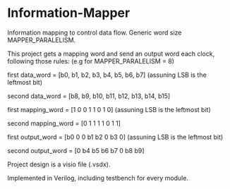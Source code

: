 # Information-Mapper
Information mapping to control data flow.
Generic word size MAPPER_PARALELISM.

This project gets a mapping word and send an output word each clock, following those rules: (e.g for MAPPER_PARALELISM = 8)

first data_word      = [b0, b1, b2, b3, b4, b5, b6, b7]           (assuning LSB is the leftmost bit)

second data_word     = [b8, b9, b10, b11, b12, b13, b14, b15]


first mapping_word   = [1 0 0 1 1 0 1 0]                          (assuning LSB is the leftmost bit)

second mapping_word  = [0 1 1 1 1 0 1 1]


first output_word    = [b0 0 0 b1 b2 0 b3 0]                      (assuning LSB is the leftmost bit)

second output_word   = [0 b4 b5 b6 b7 0 b8 b9]


Project design is a visio file (.vsdx).

Implemented in Verilog, including testbench for every module.
